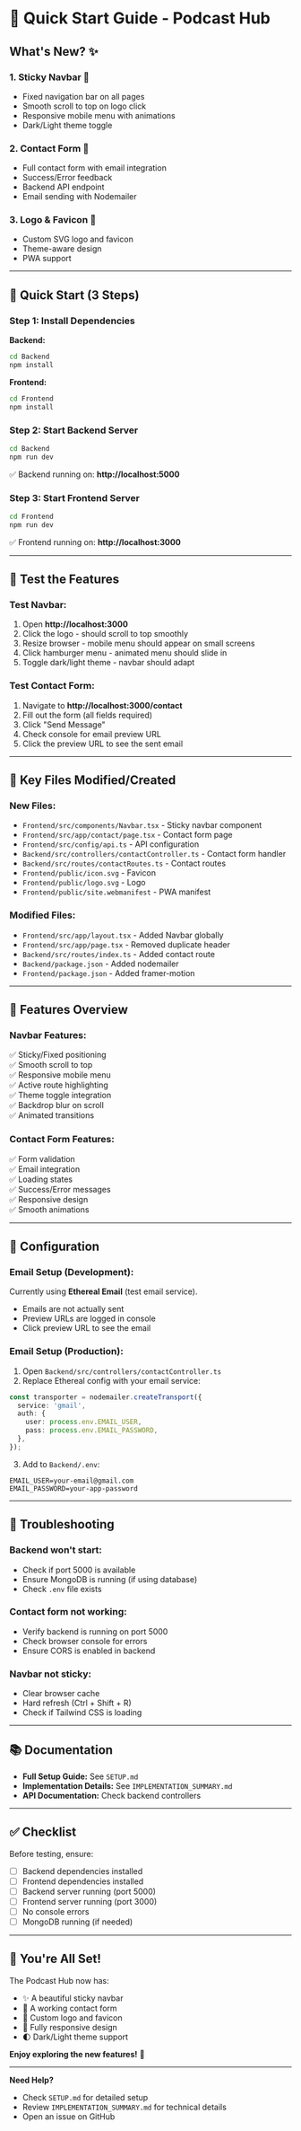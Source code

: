 # 🚀 Quick Start Guide - Podcast Hub

## What's New? ✨

### 1. **Sticky Navbar** 🎯
- Fixed navigation bar on all pages
- Smooth scroll to top on logo click
- Responsive mobile menu with animations
- Dark/Light theme toggle

### 2. **Contact Form** 📧
- Full contact form with email integration
- Success/Error feedback
- Backend API endpoint
- Email sending with Nodemailer

### 3. **Logo & Favicon** 🎨
- Custom SVG logo and favicon
- Theme-aware design
- PWA support

---

## 🏃 Quick Start (3 Steps)

### Step 1: Install Dependencies

**Backend:**
```bash
cd Backend
npm install
```

**Frontend:**
```bash
cd Frontend
npm install
```

### Step 2: Start Backend Server
```bash
cd Backend
npm run dev
```
✅ Backend running on: **http://localhost:5000**

### Step 3: Start Frontend Server
```bash
cd Frontend
npm run dev
```
✅ Frontend running on: **http://localhost:3000**

---

## 🧪 Test the Features

### Test Navbar:
1. Open **http://localhost:3000**
2. Click the logo - should scroll to top smoothly
3. Resize browser - mobile menu should appear on small screens
4. Click hamburger menu - animated menu should slide in
5. Toggle dark/light theme - navbar should adapt

### Test Contact Form:
1. Navigate to **http://localhost:3000/contact**
2. Fill out the form (all fields required)
3. Click "Send Message"
4. Check console for email preview URL
5. Click the preview URL to see the sent email

---

## 📁 Key Files Modified/Created

### New Files:
- `Frontend/src/components/Navbar.tsx` - Sticky navbar component
- `Frontend/src/app/contact/page.tsx` - Contact form page
- `Frontend/src/config/api.ts` - API configuration
- `Backend/src/controllers/contactController.ts` - Contact form handler
- `Backend/src/routes/contactRoutes.ts` - Contact routes
- `Frontend/public/icon.svg` - Favicon
- `Frontend/public/logo.svg` - Logo
- `Frontend/public/site.webmanifest` - PWA manifest

### Modified Files:
- `Frontend/src/app/layout.tsx` - Added Navbar globally
- `Frontend/src/app/page.tsx` - Removed duplicate header
- `Backend/src/routes/index.ts` - Added contact route
- `Backend/package.json` - Added nodemailer
- `Frontend/package.json` - Added framer-motion

---

## 🎨 Features Overview

### Navbar Features:
✅ Sticky/Fixed positioning  
✅ Smooth scroll to top  
✅ Responsive mobile menu  
✅ Active route highlighting  
✅ Theme toggle integration  
✅ Backdrop blur on scroll  
✅ Animated transitions  

### Contact Form Features:
✅ Form validation  
✅ Email integration  
✅ Loading states  
✅ Success/Error messages  
✅ Responsive design  
✅ Smooth animations  

---

## 🔧 Configuration

### Email Setup (Development):
Currently using **Ethereal Email** (test email service).
- Emails are not actually sent
- Preview URLs are logged in console
- Click preview URL to see the email

### Email Setup (Production):
1. Open `Backend/src/controllers/contactController.ts`
2. Replace Ethereal config with your email service:

```typescript
const transporter = nodemailer.createTransport({
  service: 'gmail',
  auth: {
    user: process.env.EMAIL_USER,
    pass: process.env.EMAIL_PASSWORD,
  },
});
```

3. Add to `Backend/.env`:
```env
EMAIL_USER=your-email@gmail.com
EMAIL_PASSWORD=your-app-password
```

---

## 🐛 Troubleshooting

### Backend won't start:
- Check if port 5000 is available
- Ensure MongoDB is running (if using database)
- Check `.env` file exists

### Contact form not working:
- Verify backend is running on port 5000
- Check browser console for errors
- Ensure CORS is enabled in backend

### Navbar not sticky:
- Clear browser cache
- Hard refresh (Ctrl + Shift + R)
- Check if Tailwind CSS is loading

---

## 📚 Documentation

- **Full Setup Guide:** See `SETUP.md`
- **Implementation Details:** See `IMPLEMENTATION_SUMMARY.md`
- **API Documentation:** Check backend controllers

---

## ✅ Checklist

Before testing, ensure:
- [ ] Backend dependencies installed
- [ ] Frontend dependencies installed
- [ ] Backend server running (port 5000)
- [ ] Frontend server running (port 3000)
- [ ] No console errors
- [ ] MongoDB running (if needed)

---

## 🎉 You're All Set!

The Podcast Hub now has:
- ✨ A beautiful sticky navbar
- 📧 A working contact form
- 🎨 Custom logo and favicon
- 📱 Fully responsive design
- 🌓 Dark/Light theme support

**Enjoy exploring the new features!** 🚀

---

**Need Help?**
- Check `SETUP.md` for detailed setup
- Review `IMPLEMENTATION_SUMMARY.md` for technical details
- Open an issue on GitHub
